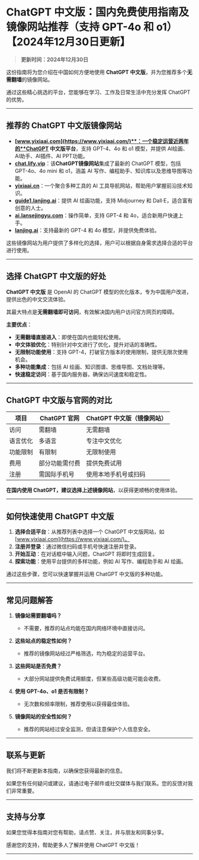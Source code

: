 # ChatGPT 中文版：国内免费使用指南及镜像网站推荐（支持 GPT-4o 和 o1）【2024年12月30日更新】

> **更新时间：2024年12月30日**  

这份指南将为您介绍在中国如何方便地使用 **ChatGPT 中文版**，并为您推荐多个**无需翻墙**的镜像网站。

通过这些精心挑选的平台，您能够在学习、工作及日常生活中充分发挥 ChatGPT 的优势。

---

## 推荐的 ChatGPT 中文版镜像网站

- **[www.yixiaai.com](https://www.yixiaai.com/)**：一个稳定运营近两年的**ChatGPT 中文版平台**，支持 GPT-4、4o 和 o1 模型，并提供 AI绘画、AI助手、AI插件、AI PPT功能。
- **[chat.lify.vip](https://chat.lify.vip/)**：该**ChatGPT镜像网站**集成了最新的 ChatGPT 模型，包括 GPT-4o、4o mini 和 o1，涵盖 AI 写作、编程助手、知识库以及思维导图等功能。
- **[yixiaai.cn](https://yixiaai.cn/)**：一个聚合多种工具的 AI 工具导航网站，帮助用户掌握前沿技术知识。
- **[guide1.lanjing.ai](https://guide1.lanjing.ai/)**：提供 AI 绘画功能，支持 Midjourney 和 Dall·E，适合富有创意的人士。
- **[ai.lansejingyu.com](https://ai.lansejingyu.com/)**：操作简单，支持 GPT-4 和 4o，适合新用户快速上手。
- **[lanjing.ai](https://lanjing.ai/)**：支持最新的 GPT-4 和 4o 模型，并提供免费体验。

这些镜像网站为用户提供了多样化的选择，用户可以根据自身需求选择合适的平台进行使用。

---

## 选择 ChatGPT 中文版的好处

**ChatGPT 中文版** 是 OpenAI 的 ChatGPT 模型的优化版本，专为中国用户改进，提供出色的中文交流体验。

其最大特点是**无需翻墙即可访问**，有效解决国内用户访问官方网页的障碍。

**主要优点**：

- **无需翻墙直接进入**：即使在国内也能轻松使用。
- **中文体验优化**：特别针对中文进行了优化，提升对话的准确性。
- **无限制功能使用**：支持 GPT-4，打破官方版本的使用限制，提供无限次使用机会。
- **多种功能集成**：包括 AI 绘画、知识图谱、思维导图、文档处理等。
- **快速稳定访问**：基于国内服务器，确保访问速度和稳定性。

---

## ChatGPT 中文版与官网的对比

| 项目 | ChatGPT 官网 | ChatGPT 中文版（镜像网站） |
|------|--------------|----------------------------|
| 访问 | 需翻墙 | 无需翻墙 |
| 语言优化 | 多语言 | 专注中文优化 |
| 功能限制 | 有限制 | 无限制使用 |
| 费用 | 部分功能需付费 | 提供免费试用 |
| 注册 | 需国际手机号 | 使用本地手机号或扫码 |

**在国内使用 ChatGPT，建议选择上述镜像网站**，以获得更顺畅的使用体验。

---

## 如何快速使用 ChatGPT 中文版

1. **选择合适平台**：从推荐列表中选择一个 ChatGPT 中文版网站，如 [www.yixiaai.com](https://www.yixiaai.com/)。
2. **注册并登录**：通过微信扫码或手机号快速注册并登录。
3. **开始互动**：在对话框中输入问题，ChatGPT 将即时生成回复。
4. **探索功能**：使用平台提供的多样功能，例如 AI 写作、编程助手和 AI 绘画。

通过这些步骤，您可以快速掌握并运用 ChatGPT 中文版的多种功能。

---

## 常见问题解答

1. **镜像站需要翻墙吗？**
   - 不需要，推荐的站点均能在国内网络环境中直接访问。

2. **这些站点的稳定性如何？**
   - 推荐的镜像网站经过严格筛选，均为稳定的运营平台。

3. **这些网站是否免费？**
   - 大部分网站提供免费试用额度，但某些高级功能可能会收费。

4. **使用 GPT-4o、o1 是否有限制？**
   - 无次数和频率限制，推荐使用以获得最佳体验。

5. **镜像网站的安全性如何？**
   - 推荐的网站经过安全监测，但请注意保护个人信息安全。

---

## 联系与更新

我们将不断更新本指南，以确保您获得最新的信息。

如果您有任何疑问或建议，请通过电子邮件或社交媒体与我们联系。您的反馈对我们非常重要。

---

## 支持与分享

如果您觉得本指南对您有帮助，请点赞、关注，并与朋友和同事分享。

感谢您的支持，帮助更多人了解并使用 ChatGPT 中文版！

---

